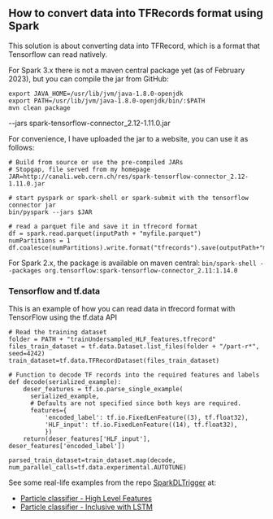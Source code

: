 ## How to convert data into TFRecords format using Spark
This solution is about converting data into TFRecord, which is a format that Tensorflow can read natively.

For Spark 3.x there is not a maven central package yet (as of February 2023), but you can compile the jar from GitHub:

```
export JAVA_HOME=/usr/lib/jvm/java-1.8.0-openjdk
export PATH=/usr/lib/jvm/java-1.8.0-openjdk/bin/:$PATH
mvn clean package
```
--jars spark-tensorflow-connector_2.12-1.11.0.jar

For convenience, I have uploaded the jar to a website, you can use it as follows:

```
# Build from source or use the pre-compiled JARs
# Stopgap, file served from my homepage
JAR=http://canali.web.cern.ch/res/spark-tensorflow-connector_2.12-1.11.0.jar

# start pyspark or spark-shell or spark-submit with the tensorflow connector jar
bin/pyspark --jars $JAR

# read a parquet file and save it in tfrecord format
df = spark.read.parquet(inputPath + "myfile.parquet")
numPartitions = 1
df.coalesce(numPartitions).write.format("tfrecords").save(outputPath+"myfile.tfrecord")
```

For Spark 2.x, the package is available on maven central:
`bin/spark-shell --packages org.tensorflow:spark-tensorflow-connector_2.11:1.14.0`

### Tensorflow and tf.data
This is an example of how you can read data in tfrecord format with TensorFlow using the 
tf.data API

```
# Read the training dataset 
folder = PATH + "trainUndersampled_HLF_features.tfrecord"
files_train_dataset = tf.data.Dataset.list_files(folder + "/part-r*", seed=4242)
train_dataset=tf.data.TFRecordDataset(files_train_dataset)

# Function to decode TF records into the required features and labels
def decode(serialized_example):
    deser_features = tf.io.parse_single_example(
      serialized_example,
      # Defaults are not specified since both keys are required.
      features={
          'encoded_label': tf.io.FixedLenFeature((3), tf.float32),
          'HLF_input': tf.io.FixedLenFeature((14), tf.float32),
          })
    return(deser_features['HLF_input'], deser_features['encoded_label'])

parsed_train_dataset=train_dataset.map(decode, num_parallel_calls=tf.data.experimental.AUTOTUNE)
```

See some real-life examples from the repo [SparkDLTrigger](https://github.com/cerndb/SparkDLTrigger) at:
  - [Particle classifier - High Level Features](https://github.com/cerndb/SparkDLTrigger/blob/master/Training_HLF_Classifier/4.0e-Training-HLF-TF_Keras_TFRecord.ipynb)
  - [Particle classifier - Inclusive with LSTM](https://github.com/cerndb/SparkDLTrigger/blob/master/Training_Inclusive_Classifier/4.3a-Training-InclusiveClassifier-LSTM-TF_Keras_TFRecord.ipynb)
 

